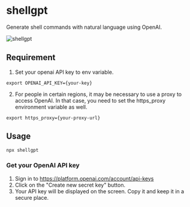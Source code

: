 # shellgpt

Generate shell commands with natural language using OpenAI.

![shellgpt](https://user-images.githubusercontent.com/8614151/224351481-e90d5591-1d0a-4c99-b109-8eeec387b6b4.gif)

## Requirement

1. Set your openai API key to env variable.

```shell
export OPENAI_API_KEY={your-key}
```

2. For people in certain regions, it may be necessary to use a proxy to access OpenAI. In that case, you need to set the https_proxy environment variable as well.

```shell
export https_proxy={your-proxy-url}
```

## Usage

```bash
npx shellgpt
```

### Get your OpenAI API key

1. Sign in to https://platform.openai.com/account/api-keys
2. Click on the "Create new secret key" button.
3. Your API key will be displayed on the screen. Copy it and keep it in a secure place.

